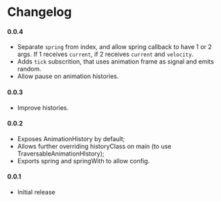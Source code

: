 # Changelog

#### 0.0.4

- Separate `spring` from index, and allow spring callback to have 1 or 2
  args. If 1 receives `current`, if 2 receives `current` and `velocity`.
- Adds `tick` subscrition, that uses animation frame as signal and emits
   random.
- Allow pause on animation histories.

#### 0.0.3

- Improve histories.

#### 0.0.2

- Exposes AnimationHistory by default;
- Allows further overriding historyClass on main (to use
  TraversableAnimationHIstory);
- Exports spring and springWith to allow config.

#### 0.0.1

- Initial release
